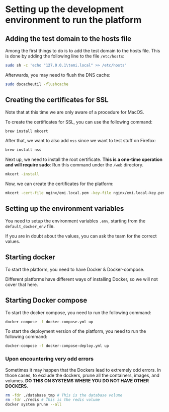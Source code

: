 # Setting up the development environment to run the platform

## Adding the test domain to the hosts file
Among the first things to do is to add the test domain to the hosts file.
This is done by adding the following line to the file `/etc/hosts`:

```bash
sudo sh -c 'echo "127.0.0.1\temi.local" >> /etc/hosts'
```

Afterwards, you may need to flush the DNS cache:

```bash
sudo dscacheutil -flushcache
```

## Creating the certificates for SSL

Note that at this time we are only aware of a procedure for MacOS.

To create the certificates for SSL, you can use the following command:

```bash
brew install mkcert
```

After that, we want to also add `nss` since we want to test stuff on Firefox:

```bash
brew install nss
```

Next up, we need to install the root certificate. **This is a one-time operation and will require sudo**:
Run this command under the `/web` directory.

```bash
mkcert -install
```

Now, we can create the certificates for the platform:

```bash
mkcert -cert-file nginx/emi.local.pem -key-file nginx/emi.local-key.pem emi.local
```

## Setting up the environment variables
You need to setup the environment variables `.env`, starting from the `default_docker_env` file.

If you are in doubt about the values, you can ask the team for the correct values.

## Starting docker
To start the platform, you need to have Docker & Docker-compose.

Different platforms have different ways of installing Docker, so we will not cover that here.

## Starting Docker compose
To start the docker compose, you need to run the following command:

```bash
docker-compose -f docker-compose.yml up
```

To start the deployment version of the platform, you need to run the following command:

```bash
docker-compose -f docker-compose-deploy.yml up
```

### Upon encountering very odd errors
Sometimes it may happen that the Dockers lead to extremely odd errors. In those cases, to exclude the dockers, prune all the containers, images, and volumes. **DO THIS ON SYSTEMS WHERE YOU DO NOT HAVE OTHER DOCKERS**.

```bash
rm -fdr ./database_tmp # This is the database volume
rm -fdr ./redis # This is the redis volume
docker system prune --all
```